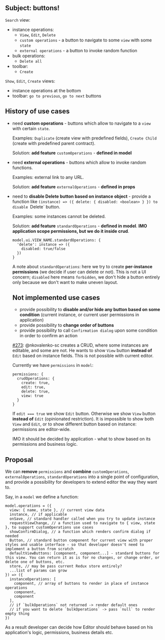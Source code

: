 ## Subject: buttons!

`Search` view: 
- instance operations:
  - `View`, `Edit`, `Delete`
  - `custom operations` - a button to navigate to some `view` with some `state`
  - `external operations` - a button to invoke random function
- bulk operations:
  - `Delete all`
- toolbar:
  - `Create`
  
`Show`, `Edit`, `Create` views:
- instance operations at the bottom
- toolbar: `go to previous`, `go to next` buttons

## History of use cases 

- need **custom operations** - buttons which allow to navigate to a `view` with certain `state`. 
  
  Examples: `Duplicate` (create view with predefined fields), `Create Child` (create with predefined parent contract).
  
  Solution: **add feature** `customOperations` - **defined in model**

- need **external operations** - buttons which allow to invoke random functions. 
  
  Examples: external link to any URL.
  
  Solution: **add feature** `externalOperations` - **defined in props**
  
- need to **disable Delete button based on instance object** - provide a function like `(instance) => ({ delete: { disabled: <boolean> } })
  to disable `Delete` button. 
  
  Examples: some instances cannot be deleted.
  
  Solution: **add feature** `standardOperations` - **defined in model**. **IMO application scope permissions, but we do it inside crud**.
  
  ```
  model.ui.VIEW_NAME.standardOperations: {
    'delete': instance => ({
      disabled: true/false
    })
  }
  ```
  
  A note about `standardOperations`: here we try to create **per-instance permissions** (we decide if user can delete or not). 
  This is not a UI concern; `disabled` here means `forbidden`, we don't hide a button entirely only because we don't want to make uneven layout.
  
  ## Not implemented use cases
  
  - provide possibility to **disable and/or hide any button based on some condition** (current instance, or current user permissions in application)
  - provide possibility to **change order of buttons**
  - provide possibility to call `Confirmation dialog` upon some condition in order to confirm an action
  
  [#273](https://github.com/OpusCapita/react-crudeditor/issues/273): @nkovalenko-sc creates a CRUD, where some instances are editable, and some are not. He wants to show `View` button **instead of** `Edit` based on instance fields. This is not possible with current editor.
  
  Currently we have `permissions` in `model`: 
  
  ```
  permissions: {
    crudOperations: {
      create: true,
      edit: true,
      delete: true,
      view: true
    }
  }
  ```
  
  If `edit === true` we show `Edit` button. Otherwise we show `View` button **instead of** `Edit` (opinionated restriction). 
  It is impossible to show both `View` and `Edit`, or to show different button based on instance: permissions are editor-wide.
  
  IMO it should be decided by application - what to show based on its permissions and business logic.
  
## Proposal
  
We can **remove** `permissions` and **combine** `customOperations`, `externalOperations`, `standardOperations` into a single point of configuration, and provide a possibility for developers to extend editor the way they want to.

Say, in a `model` we define a function: 

```
model.operations = ({
  view: { name, state }, // current view data
  instance, // if applicable
  onSave, // standard handler called when you try to update instance 
  requestViewChange, // a function used to navigate to { view, state }, to support customOperations use cases
  showConfirmDialog, // a function which renders confirm dialog if needed
  Button, // standard button component for current view with proper styles and usable interface - so that developer doesn't need to implement a button from scratch
  defaultViewButtons: [component, component...] - standard buttons for this view. You can return it as is for no changes, or change order, or delete one of buttons, etc.
  store, // may be pass current Redux store entirely? 
  ...list of params can grow
}) => ({
  instanceOperations: [
    component, // array of buttons to render in place of instance operations
    component,
    component
  ],
  // if `bulkOperations` not returned -> render default ones
  // if you want to delete `bulkOperations` -> pass `null` to render empty thing
})
```

As a result developer can decide how Editor should behave based on his application's logic, permissions, business details etc.
